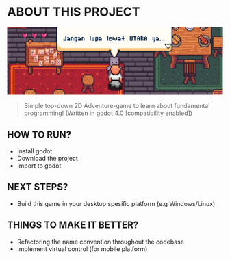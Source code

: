 # ABOUT THIS PROJECT
<p align="center">
  <img src="https://github.com/wiormiw/TIP_OF_ICEBERG/blob/main/TOI_Showcase.png?raw=true" alt="alt text">
</p>

> Simple top-down 2D Adventure-game to learn about fundamental programming! (Written in godot 4.0 [compatibility enabled])

## HOW TO RUN?
- Install godot
- Download the project
- Import to godot

## NEXT STEPS?
- Build this game in your desktop spesific platform (e.g Windows/Linux)

## THINGS TO MAKE IT BETTER?
- Refactoring the name convention throughout the codebase
- Implement virtual control (for mobile platform)

